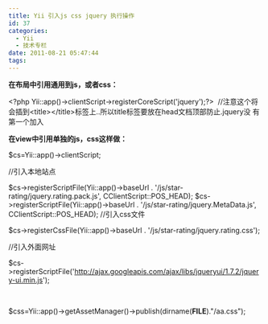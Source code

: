 ```yaml
---
title: Yii 引入js css jquery 执行操作
id: 37
categories:
  - Yii
  - 技术专栏
date: 2011-08-21 05:47:44
tags:
---
```


<div id="blog_text">
<div>

**在布局中引用通用到js，或者css：**

&lt;?php Yii::app()-&gt;clientScript-&gt;registerCoreScript('jquery');?&gt;  //注意这个将会插到&lt;title&gt;&lt;/title&gt;标签上..所以title标签要放在head文档顶部防止.jquery没 有第一个加入

**在view中引用单独的js，css这样做：**

$cs=Yii::app()-&gt;clientScript;

//引入本地站点

$cs-&gt;registerScriptFile(Yii::app()-&gt;baseUrl . '/js/star-rating/jquery.rating.pack.js', CClientScript::POS_HEAD);
$cs-&gt;registerScriptFile(Yii::app()-&gt;baseUrl . '/js/star-rating/jquery.MetaData.js', CClientScript::POS_HEAD);
//引入css文件

$cs-&gt;registerCssFile(Yii::app()-&gt;baseUrl . '/js/star-rating/jquery.rating.css');

//引入外面网址
<div>
<div>

$cs-&gt;registerScriptFile('http://ajax.googleapis.com/ajax/libs/jqueryui/1.7.2/jquery-ui.min.js');

&nbsp;

$css=Yii::app()-&gt;getAssetManager()-&gt;publish(dirname(__FILE__)."/aa.css");

</div>
</div>
</div>
</div>